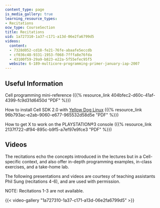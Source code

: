 ```yaml
---
content_type: page
is_media_gallery: true
learning_resource_types:
- Recitations
ocw_type: CourseSection
title: Recitations
uid: 1a727310-1a37-c171-a13d-06e2fa6799d5
videos:
  content:
  - 7328d052-cd18-fe21-76fe-abaafe5eccdb
  - cf036c48-9331-1953-f068-7fffa8e76fda
  - 43100f59-29a9-b823-e22a-5f55efec95f5
  website: 6-189-multicore-programming-primer-january-iap-2007
---
```


Useful Information
------------------

Cell programming mini-reference ({{% resource_link 404bfec2-d60c-41af-4399-fc9d31d6450d "PDF" %}})

How to install Cell SDK 2.0 with [Yellow Dog Linux](http://www.terrasoftsolutions.com/support/downloads/) ({{% resource_link 96b793ac-e2ab-9060-e677-965532d58d5e "PDF" %}})

How to get X to work on the PLAYSTATION®3 console ({{% resource_link 2137f722-df94-895c-b9f5-a7ef97e9fce3 "PDF" %}})

Videos
------

The recitations echo the concepts introduced in the lectures but in a Cell-specific context, and also offer in-depth programming examples, in-class exercises, and a take-home lab.

The following presentations and videos are courtesy of teaching assistants Phil Sung (recitations 4-6), and are used with permission.

NOTE: Recitations 1-3 are not available.

{{< video-gallery "1a727310-1a37-c171-a13d-06e2fa6799d5" >}}


